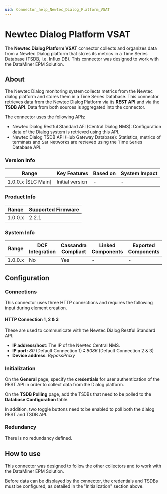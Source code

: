```yaml
---
uid: Connector_help_Newtec_Dialog_Platform_VSAT
---
```


# Newtec Dialog Platform VSAT

The **Newtec Dialog Platform VSAT** connector collects and organizes data from a Newtec Dialog platform that stores its metrics in a Time Series Database (TSDB, i.e. Influx DB). This connector was designed to work with the DataMiner EPM Solution.

## About

The Newtec Dialog monitoring system collects metrics from the Newtec dialog platform and stores them in a Time Series Database. This connector retrieves data from the Newtec Dialog Platform via its **REST API** and via the **TSDB API**. Data from both sources is aggregated into the connector.

The connector uses the following APIs:

- Newtec Dialog Restful Standard API (Central Dialog NMS): Configuration data of the Dialog system is retrieved using this API.
- Newtec Dialog TSDB API (Hub Gateway Database): Statistics, metrics of terminals and Sat Networks are retrieved using the Time Series Database API.

### Version Info

| Range                | Key Features     | Based on     | System Impact     |
|----------------------|------------------|--------------|-------------------|
| 1.0.0.x \[SLC Main\] | Initial version  | \-           | \-                |

### Product Info

| Range     | Supported Firmware     |
|-----------|------------------------|
| 1.0.0.x   | 2.2.1                  |

### System Info

| Range     | DCF Integration     | Cassandra Compliant     | Linked Components     | Exported Components     |
|-----------|---------------------|-------------------------|-----------------------|-------------------------|
| 1.0.0.x   | No                  | Yes                     | \-                    | \-                      |

## Configuration

### Connections

This connector uses three HTTP connections and requires the following input during element creation.

#### HTTP Connection 1, 2 & 3

These are used to communicate with the Newtec Dialog Restful Standard API.

- **IP address/host**: The IP of the Newtec Central NMS.
- **IP port:** *80* (Default Connection 1) & *8086* (Default Connection 2 & 3)
- **Device address**: *BypassProxy*

### Initialization

On the **General** page, specify the **credentials** for user authentication of the REST API in order to collect data from the Dialog platform.

On the **TSDB Polling** page, add the TSDBs that need to be polled to the **Database Configuration** table.

In addition, two toggle buttons need to be enabled to poll both the dialog REST and TSDB API.

### Redundancy

There is no redundancy defined.

## How to use

This connector was designed to follow the other collectors and to work with the DataMiner EPM Solution.

Before data can be displayed by the connector, the credentials and TSDBs must be configured, as detailed in the "Initialization" section above.
